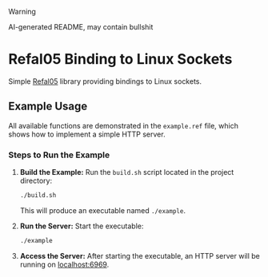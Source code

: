 > [!WARNING]
> AI-generated README, may contain bullshit

# Refal05 Binding to Linux Sockets

Simple [Refal05](https://github.com/Mazdaywik/Refal-05) library providing bindings to Linux sockets.

## Example Usage

All available functions are demonstrated in the `example.ref` file, which shows how to implement a simple HTTP server.

### Steps to Run the Example

1. **Build the Example:**
   Run the `build.sh` script located in the project directory:

   ```sh
   ./build.sh
   ```

   This will produce an executable named `./example`.

2. **Run the Server:**
   Start the executable:

   ```sh
   ./example
   ```

3. **Access the Server:**
   After starting the executable, an HTTP server will be running on [localhost:6969](http://localhost:6969).
